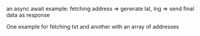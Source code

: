 an async await example: fetching address => generate lat, lng => send final data as response

One example for fetching txt and another with an array of addresses